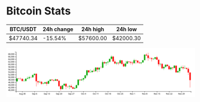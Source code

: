 # Bitcoin Stats

BTC/USDT|24h change|24h high|24h low|
|---|---|---|---|
|$47740.34|-15.54%|$57600.00|$42000.30|

<img src="./chart.svg">
